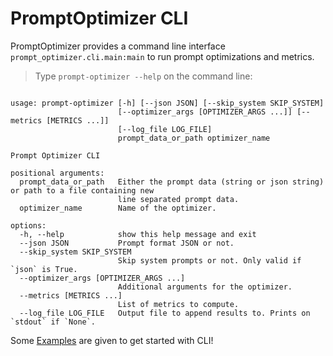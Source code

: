 # PromptOptimizer CLI
PromptOptimizer provides a command line interface `prompt_optimizer.cli.main:main` to run prompt optimizations and metrics.

> Type `prompt-optimizer --help` on the command line:

```

usage: prompt-optimizer [-h] [--json JSON] [--skip_system SKIP_SYSTEM]
                        [--optimizer_args [OPTIMIZER_ARGS ...]] [--metrics [METRICS ...]]
                        [--log_file LOG_FILE]
                        prompt_data_or_path optimizer_name

Prompt Optimizer CLI

positional arguments:
  prompt_data_or_path   Either the prompt data (string or json string) or path to a file containing new
                        line separated prompt data.
  optimizer_name        Name of the optimizer.

options:
  -h, --help            show this help message and exit
  --json JSON           Prompt format JSON or not.
  --skip_system SKIP_SYSTEM
                        Skip system prompts or not. Only valid if `json` is True.
  --optimizer_args [OPTIMIZER_ARGS ...]
                        Additional arguments for the optimizer.
  --metrics [METRICS ...]
                        List of metrics to compute.
  --log_file LOG_FILE   Output file to append results to. Prints on `stdout` if `None`.
```

Some [Examples](https://github.com/vaibkumr/prompt-optimizer/tree/master/examples/cli) are given to get started with CLI!